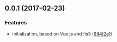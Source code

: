 <a name="0.0.1"></a>
## 0.0.1 (2017-02-23)


### Features

* initialization, based on Vue.js and fis3 ([984f2e1](https://github.com/YuyingWu/demo/commit/984f2e1))